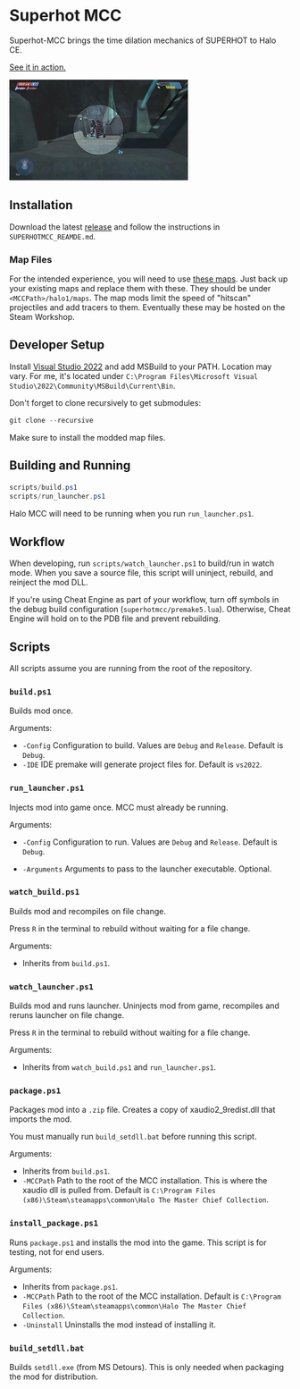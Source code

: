# Superhot MCC

Superhot-MCC brings the time dilation mechanics of SUPERHOT to Halo CE.

[See it in action.](https://www.youtube.com/watch?v=TbxSwqwb824&list=PLj0rP8ScM0HGciDLnYp1a-lr1zsl_15vi)

[![Sample](/preview.webp)](https://www.youtube.com/watch?v=TbxSwqwb824&list=PLj0rP8ScM0HGciDLnYp1a-lr1zsl_15vi)

## Installation

Download the latest [release](https://github.com/KodyJKing/superhot-mcc/releases) and follow the instructions in `SUPERHOTMCC_REAMDE.md`.

### Map Files

For the intended experience, you will need to use [these maps](https://drive.google.com/file/d/1HuGOeBXWkw4GbMptUdh8bU79_zxIDhpp/view?usp=drive_link). Just back up your existing maps and replace them with these. They should be under `<MCCPath>/halo1/maps`. The map mods limit the speed of "hitscan" projectiles and add tracers to them. Eventually these may be hosted on the Steam Workshop.

## Developer Setup

Install [Visual Studio 2022](https://visualstudio.microsoft.com/) and add MSBuild to your PATH. Location may vary. For me, it's located under `C:\Program Files\Microsoft Visual Studio\2022\Community\MSBuild\Current\Bin`.

Don't forget to clone recursively to get submodules:

```powershell
git clone --recursive
```

Make sure to install the modded map files.

## Building and Running

```powershell
scripts/build.ps1
scripts/run_launcher.ps1
```

Halo MCC will need to be running when you run `run_launcher.ps1`.

## Workflow

When developing, run `scripts/watch_launcher.ps1` to build/run in watch mode. When you save a source file, this script will uninject, rebuild, and reinject the mod DLL.

If you're using Cheat Engine as part of your workflow, turn off symbols in the debug build configuration (`superhotmcc/premake5.lua`). Otherwise, Cheat Engine will hold on to the PDB file and prevent rebuilding.

## Scripts

All scripts assume you are running from the root of the repository.

### `build.ps1`

Builds mod once.

Arguments:

- `-Config` Configuration to build. Values are `Debug` and `Release`. Default is `Debug`.
- `-IDE` IDE premake will generate project files for. Default is `vs2022`.

### `run_launcher.ps1`

Injects mod into game once. MCC must already be running.

Arguments:

- `-Config` Configuration to run. Values are `Debug` and `Release`. Default is `Debug`.

- `-Arguments` Arguments to pass to the launcher executable. Optional.

### `watch_build.ps1`

Builds mod and recompiles on file change. 

Press `R` in the terminal to rebuild without waiting for a file change.

Arguments:

- Inherits from `build.ps1`.

### `watch_launcher.ps1`

Builds mod and runs launcher. Uninjects mod from game, recompiles and reruns launcher on file change. 

Press `R` in the terminal to rebuild without waiting for a file change.

Arguments:

- Inherits from `watch_build.ps1` and `run_launcher.ps1`.

### `package.ps1`

Packages mod into a `.zip` file. Creates a copy of xaudio2_9redist.dll that imports the mod.

You must manually run `build_setdll.bat` before running this script.

Arguments:

- Inherits from `build.ps1`.
- `-MCCPath` Path to the root of the MCC installation. This is where the xaudio dll is pulled from. Default is `C:\Program Files (x86)\Steam\steamapps\common\Halo The Master Chief Collection`.

### `install_package.ps1`

Runs `package.ps1` and installs the mod into the game. This script is for testing, not for end users.

Arguments:

- Inherits from `package.ps1`.
- `-MCCPath` Path to the root of the MCC installation. Default is `C:\Program Files (x86)\Steam\steamapps\common\Halo The Master Chief Collection`.
- `-Uninstall` Uninstalls the mod instead of installing it.

### `build_setdll.bat`

Builds `setdll.exe` (from MS Detours). This is only needed when packaging the mod for distribution.
